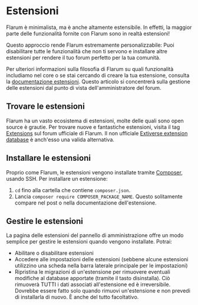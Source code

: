 # Estensioni

Flarum è minimalista, ma è anche altamente estensibile. In effetti, la maggior parte delle funzionalità fornite con Flarum sono in realtà estensioni!

Questo approccio rende Flarum estremamente personalizzabile: Puoi disabilitare tutte le funzionalità che non ti servono e installare altre estensioni per rendere il tuo forum perfetto per la tua comunità.

Per ulteriori informazioni sulla filosofia di Flarum su quali funzionalità includiamo nel core o se stai cercando di creare la tua estensione, consulta la  [documentazione estensioni](extend/README.md).
Questo articolo si concentrerà sulla gestione delle estensioni dal punto di vista dell'amministratore del forum.

## Trovare le estensioni

Flarum ha un vasto ecosistema di estensioni, molte delle quali sono open source è grautie. Per trovare nuove e fantastiche estensioni, visita il tag [Extensions](https://discuss.flarum.org/t/extensions) sul forum ufficiale di Flarum. Il non ufficiale [Extiverse extension database](https://extiverse.com/) è anch'esso una valida alternativa.

## Installare le estensioni

Proprio come Flarum, le estensioni vengono installate tramite [Composer](https://getcomposer.org), usando SSH. Per installare un estensione:

1. `cd`  fino alla cartella che contiene  `composer.json`.
2. Lancia `composer require COMPOSER_PACKAGE_NAME`. Questo solitamente compare nel post o nella documentazione dell'estensione.

## Gestire le estensioni

La pagina delle estensioni del pannello di amministrazione offre un modo semplice per gestire le estensioni quando vengono installate. Potrai:

- Abilitare o disabilitare estensioni
- Accedere alle impostazioni delle estensioni (sebbene alcune estensioni utilizzino una scheda nella barra laterale principale per le impostazioni)
- Ripristina le migrazioni di un'estensione per rimuovere eventuali modifiche al database apportate (tramite il tasto disinstalla). Ciò rimuoverà TUTTI i dati associati all'estensione ed è irreversibile. Dovrebbe essere fatto solo quando rimuovi un'estensione e non prevedi di installarla di nuovo. È anche del tutto facoltativo.